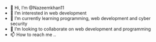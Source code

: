 - 👋 Hi, I’m @Nazeemkhan11
- 👀 I’m interested in web development
- 🌱 I’m currently learning programming, web development and cyber security
- 💞️ I’m looking to collaborate on web development and programming
- 📫 How to reach me ..

<!---
Nazeemkhan11/Nazeemkhan11 is a ✨ special ✨ repository because its `README.md` (this file) appears on your GitHub profile.
You can click the Preview link to take a look at your changes.
--->
